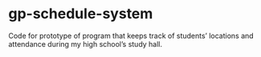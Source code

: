 # gp-schedule-system

Code for prototype of program that keeps track of students’ locations and attendance during my high school’s study hall. 
